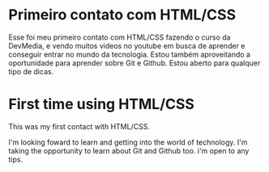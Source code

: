 # Primeiro contato com HTML/CSS

Esse foi meu primeiro contato com HTML/CSS fazendo o curso da DevMedia, e vendo muitos videos no youtube
em busca de aprender e conseguir entrar no mundo da tecnologia.
Estou também aproveitando a oportunidade para aprender sobre Git e Github.
Estou aberto para qualquer tipo de dicas.



# First time using HTML/CSS


This was my first contact with HTML/CSS.

I'm looking foward to learn and getting into the world of technology.
I'm taking the opportunity to learn about Git and Github too.
i'm open to any tips. 
